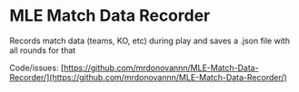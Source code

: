 # MLE Match Data Recorder

Records match data (teams, KO, etc) during play and saves a .json file with all rounds for that

Code/issues: [https://github.com/mrdonovannn/MLE-Match-Data-Recorder/](https://github.com/mrdonovannn/MLE-Match-Data-Recorder/)
